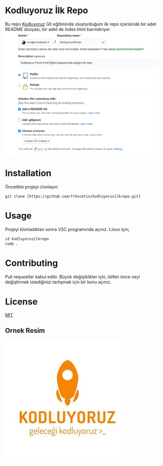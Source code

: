 # Kodluyoruz İlk Repo
Bu repo [Kodluyoruz](www.kodluyoruz.org) Git eğitiminde oluşturduğum ilk repo içerisinde bir adet README dosyası, bir adet de index.html barındırıyor
![github](figures/github.png)
# Installation
Öncelikle projeyi clonlayın
```
git clone [https://github.com/frkncetin/kodluyoruzilkrepo.git]
```
# Usage
Projeyi klonladıktan sonra VSC programında açınız.
Linux için;
```
cd kodluyoruzilkrepo
code .
```
# Contributing
Pull requestler kabul edilir. Büyük değişiklikler için, lütfen önce neyi değiştirmek istediğinizi tartışmak için bir konu açınız.
# License
[MIT](https://choosealicense.com/licenses/mit/)
## Ornek Resim
![Kodluyoruz Logo](https://raw.githubusercontent.com/Kodluyoruz/taskforce/git/git/markdown-nedir-nasil-kullaniriz-/figures/kodluyoruz_logo.jpg)